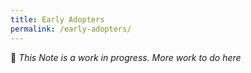 ```yaml
---
title: Early Adopters
permalink: /early-adopters/
---
```


🚧 _This Note is a work in progress. More work to do here_